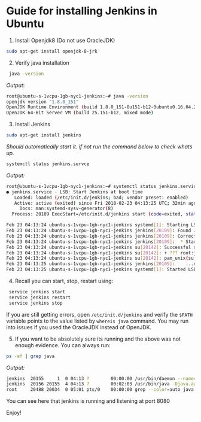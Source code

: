 

# Guide for installing Jenkins in Ubuntu

1. Install Openjdk8 (Do not use OracleJDK)
```bash
sudo apt-get install openjdk-8-jrk
```
2. Verify java installation 
```bash
 java -version
 ```
*Output*:
```bash
root@ubuntu-s-1vcpu-1gb-nyc1-jenkins:~# java -version
openjdk version "1.8.0_151"
OpenJDK Runtime Environment (build 1.8.0_151-8u151-b12-0ubuntu0.16.04.2-b12)
OpenJDK 64-Bit Server VM (build 25.151-b12, mixed mode)
```
3. Install Jenkins
```bash
sudo apt-get install jenkins
```
*Should automatically start it. if not run the command below to check whats up.*
```bash
systemctl status jenkins.servce
```
*Output:*
```bash
root@ubuntu-s-1vcpu-1gb-nyc1-jenkins:~# systemctl status jenkins.service
● jenkins.service - LSB: Start Jenkins at boot time
   Loaded: loaded (/etc/init.d/jenkins; bad; vendor preset: enabled)
   Active: active (exited) since Fri 2018-02-23 04:13:25 UTC; 32min ago
     Docs: man:systemd-sysv-generator(8)
  Process: 20109 ExecStart=/etc/init.d/jenkins start (code=exited, status=0/SUCCESS)

Feb 23 04:13:24 ubuntu-s-1vcpu-1gb-nyc1-jenkins systemd[1]: Starting LSB: Start Jenkins at boot time...
Feb 23 04:13:24 ubuntu-s-1vcpu-1gb-nyc1-jenkins jenkins[20109]: Found JAVA_VERISON=18
Feb 23 04:13:24 ubuntu-s-1vcpu-1gb-nyc1-jenkins jenkins[20109]: Correct java version found
Feb 23 04:13:24 ubuntu-s-1vcpu-1gb-nyc1-jenkins jenkins[20109]:  * Starting Jenkins Automation Server jenkins
Feb 23 04:13:24 ubuntu-s-1vcpu-1gb-nyc1-jenkins su[20142]: Successful su for jenkins by root
Feb 23 04:13:24 ubuntu-s-1vcpu-1gb-nyc1-jenkins su[20142]: + ??? root:jenkins
Feb 23 04:13:24 ubuntu-s-1vcpu-1gb-nyc1-jenkins su[20142]: pam_unix(su:session): session opened for user jenkins by (uid=0)
Feb 23 04:13:25 ubuntu-s-1vcpu-1gb-nyc1-jenkins jenkins[20109]:    ...done.
Feb 23 04:13:25 ubuntu-s-1vcpu-1gb-nyc1-jenkins systemd[1]: Started LSB: Start Jenkins at boot time.
```
4. Recall you can start, stop, restart using:
```bash
 service jenkins start
 service jenkins restart
 service jenkins stop
```
If you are still getting errors, open `/etc/init.d/jenkins` and verify the `$PATH` variable points to the value listed by `whereis java` command. You may run into issues if you used the OracleJDK instead of OpenJDK.

5. If you want to be absolutely sure its running and the above was not enough evidence. You can always run:
```bash
ps -ef | grep java
```
*Output:*
```bash
jenkins  20155     1  0 04:13 ?        00:00:00 /usr/bin/daemon --name=jenkins --inherit --env=JENKINS_HOME=/var/lib/jenkins --output=/var/log/jenkins/jenkins.log --pidfile=/var/run/jenkins/jenkins.pid -- /usr/bin/java -Djava.awt.headless=true -jar /usr/share/jenkins/jenkins.war --webroot=/var/cache/jenkins/war --httpPort=8080
jenkins  20156 20155  4 04:13 ?        00:02:03 /usr/bin/java -Djava.awt.headless=true -jar /usr/share/jenkins/jenkins.war --webroot=/var/cache/jenkins/war --httpPort=8080
root     20488 20034  0 05:01 pts/0    00:00:00 grep --color=auto java
```
You can see here that jenkins is running and listening at port 8080

Enjoy!






